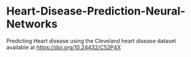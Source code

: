 # Heart-Disease-Prediction-Neural-Networks
Predicting Heart disease using the Cleveland heart disease dataset available at https://doi.org/10.24432/C52P4X
